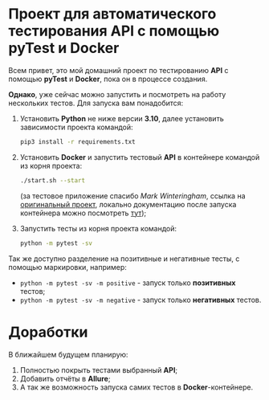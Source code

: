 # Проект для автоматического тестирования API с помощью pyTest и Docker

Всем привет, это мой домашний проект по тестированию **API** с помощью **pyTest** и **Docker**, пока он в процессе 
создания.

**Однако**, уже сейчас можно запустить и посмотреть на работу нескольких тестов. Для запуска вам понадобится:
1. Установить **Python** не ниже версии **3.10**, далее установить зависимости проекта командой:
    ```sh
    pip3 install -r requirements.txt
    ```
1. Установить **Docker** и запустить тестовый **API** в контейнере командой из корня проекта:
    ```sh
    ./start.sh --start
    ```
   (за тестовое приложение спасибо *Mark Winteringham*, ссылка на [оригинальный проект](https://github.com/mwinteringham/restful-booker), локально документацию после запуска контейнера можно посмотреть [тут](http://localhost:3001/apidoc/index.html));


3. Запустить тесты из корня проекта командой:
    ```sh
    python -m pytest -sv
    ```

Так же доступно разделение на позитивные и негативные тесты, с помощью маркировки, например:
 * `python -m pytest -sv -m positive` - запуск только **позитивных** тестов;
 * `python -m pytest -sv -m negative` - запуск только **негативных** тестов.

# Доработки
В ближайшем будущем планирую:
1. Полностью покрыть тестами выбранный **API**;
2. Добавить отчёты в **Allure**;
3. А так же возможность запуска самих тестов в **Docker**-контейнере.
